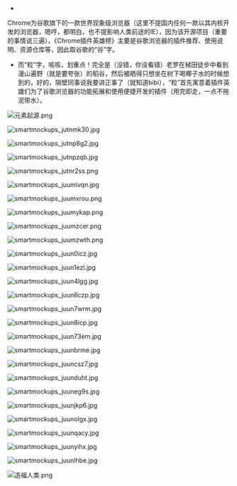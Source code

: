 -
Chrome为谷歌旗下的一款世界现象级浏览器（这里不提国内任何一款以其内核开发的浏览器，嗯哼，都明白，也不提影响人类前途的IE），因为该开源项目（重要的事情说三遍），《Chrome插件英雄榜》主要是谷歌浏览器的插件推荐、使用说明、资源仓库等，因此取谷歌的“谷”字。
- 而“粒”字，咳咳，划重点！完全是（没错，你没看错）老罗在梯田徒步中看到漫山遍野（就是要夸张）的稻谷，然后被晒得只想坐在树下喝椰子水的时候想到的，好的，隔壁同事说我要讲正事了（就知道bibi），“粒”首先寓意着插件英雄们为了谷歌浏览器的功能拓展和使用便捷开发的插件（用完即走，一点不拖泥带水）。





![元素起源.png](https://user-gold-cdn.xitu.io/2019/6/1/16b0edfab4079685?w=5000&h=3750&f=png&s=51368)



![smartmockups_jutnmk30.jpg](https://user-gold-cdn.xitu.io/2019/6/1/16b0edfab418176c?w=2500&h=1669&f=jpeg&s=151728)

![smartmockups_jutnp8g2.jpg](https://user-gold-cdn.xitu.io/2019/6/1/16b0edfab42a3b55?w=4500&h=3000&f=jpeg&s=605520)

![smartmockups_jutnpzqb.jpg](https://user-gold-cdn.xitu.io/2019/6/1/16b0edfab44f9b53?w=4000&h=2640&f=jpeg&s=207803)

![smartmockups_jutnr2ss.png](https://user-gold-cdn.xitu.io/2019/6/1/16b0edfab472a983?w=2002&h=1253&f=png&s=207521)

![smartmockups_juumivqn.jpg](https://user-gold-cdn.xitu.io/2019/6/1/16b0edfab484feff?w=4000&h=2666&f=jpeg&s=440241)

![smartmockups_juumxrou.png](https://user-gold-cdn.xitu.io/2019/6/1/16b0edfaefa210e7?w=1296&h=2095&f=png&s=94527)

![smartmockups_juumykap.png](https://user-gold-cdn.xitu.io/2019/6/1/16b0edfaefc8a26d?w=1296&h=2095&f=png&s=104018)

![smartmockups_juumzcer.png](https://user-gold-cdn.xitu.io/2019/6/1/16b0edfaf8be9912?w=1296&h=2095&f=png&s=98063)

![smartmockups_juumzwth.png](https://user-gold-cdn.xitu.io/2019/6/1/16b0edfafaea79ce?w=1296&h=2095&f=png&s=70234)

![smartmockups_juun0icz.jpg](https://user-gold-cdn.xitu.io/2019/6/1/16b0edfafb251eb6?w=4000&h=3000&f=jpeg&s=242156)

![smartmockups_juun1ezl.jpg](https://user-gold-cdn.xitu.io/2019/6/1/16b0edfafe546432?w=2400&h=1600&f=jpeg&s=419150)

![smartmockups_juun4lgg.jpg](https://user-gold-cdn.xitu.io/2019/6/1/16b0edfb2f333ee2?w=2496&h=2000&f=jpeg&s=270489)

![smartmockups_juun6czp.jpg](https://user-gold-cdn.xitu.io/2019/6/1/16b0edfb4dc73635?w=3000&h=2000&f=jpeg&s=214008)

![smartmockups_juun7wrm.jpg](https://user-gold-cdn.xitu.io/2019/6/1/16b0edfb73e01068?w=3000&h=1993&f=jpeg&s=404192)

![smartmockups_juun8icp.jpg](https://user-gold-cdn.xitu.io/2019/6/1/16b0edfb74a81a54?w=3000&h=1993&f=jpeg&s=158168)

![smartmockups_juun73em.jpg](https://user-gold-cdn.xitu.io/2019/6/1/16b0edfb7bb3d59f?w=3000&h=2000&f=jpeg&s=267733)

![smartmockups_juunbrme.jpg](https://user-gold-cdn.xitu.io/2019/6/1/16b0edfb80d29058?w=3000&h=1993&f=jpeg&s=319902)

![smartmockups_juuncsz7.jpg](https://user-gold-cdn.xitu.io/2019/6/1/16b0edfb8bc07edc?w=3000&h=1993&f=jpeg&s=221476)

![smartmockups_juunduht.jpg](https://user-gold-cdn.xitu.io/2019/6/1/16b0edfba12e38ea?w=2448&h=1632&f=jpeg&s=129908)

![smartmockups_juuneg9s.jpg](https://user-gold-cdn.xitu.io/2019/6/1/16b0edfbaa2b1b5a?w=2500&h=1705&f=jpeg&s=238303)

![smartmockups_juunjkp6.jpg](https://user-gold-cdn.xitu.io/2019/6/1/16b0edfbabbe492d?w=3000&h=2000&f=jpeg&s=460033)


![smartmockups_juunolgx.jpg](https://user-gold-cdn.xitu.io/2019/6/1/16b0edfbb967388b?w=2500&h=1500&f=jpeg&s=50434)

![smartmockups_juunqacy.jpg](https://user-gold-cdn.xitu.io/2019/6/1/16b0edfbe0ef72d8?w=5000&h=3400&f=jpeg&s=289534)

![smartmockups_juunyihx.jpg](https://user-gold-cdn.xitu.io/2019/6/1/16b0edfbe686ea3c?w=5312&h=3984&f=jpeg&s=652526)

![smartmockups_juunlhbe.jpg](https://user-gold-cdn.xitu.io/2019/6/1/16b0eda0a52ff396?w=3000&h=1941&f=jpeg&s=98230)




![造福人类.png](https://user-gold-cdn.xitu.io/2019/6/1/16b0eda0a6d56848?w=5000&h=2812&f=png&s=93094)